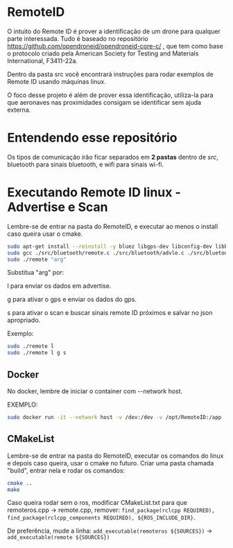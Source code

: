 # RemoteID
O intuito do Remote ID é prover a identificação de um drone para qualquer parte interessada.
Tudo é baseado no repositório https://github.com/opendroneid/opendroneid-core-c/ , que tem como base o protocolo criado pela American Society for Testing and Materials International, F3411-22a.

Dentro da pasta src você encontrará instruções para rodar exemplos de Remote ID usando máquinas linux.

O foco desse projeto é além de prover essa identificação, utiliza-la para que aeronaves nas proximidades consigam se identificar sem ajuda externa.

# Entendendo esse repositório

Os tipos de comunicação irão ficar separados em **2 pastas** dentro de *src*, bluetooth para sinais bluetooth, e wifi para sinais wi-fi.

# Executando Remote ID linux - Advertise e Scan

Lembre-se de entrar na pasta do RemoteID, e executar ao menos o install caso queira usar o cmake.

```bash
sudo apt-get install --reinstall -y bluez libgps-dev libconfig-dev libbluetooth-dev gpsd
sudo gcc ./src/bluetooth/remote.c ./src/bluetooth/advle.c ./src/bluetooth/scan.c $(pkg-config --libs --cflags bluez libgps libconfig) -lm -pthread -o remote
sudo ./remote "arg"
```

Substitua "arg" por:

l para enviar os dados em advertise.

g para ativar o gps e enviar os dados do gps.

s para ativar o scan e buscar sinais remote ID próximos e salvar no json apropriado.

Exemplo: 

```bash
sudo ./remote l
sudo ./remote l g s
```
## Docker

No docker, lembre de iniciar o container com --network host.

EXEMPLO: 

```bash 
sudo docker run -it --network host -v /dev:/dev -v /opt/RemoteID:/app -p 8000-8050:8000-8050 sua/imagem:docker
```

## CMakeList

Lembre-se de entrar na pasta do RemoteID, executar os comandos do linux e depois caso queira, usar o cmake no futuro.
Criar uma pasta chamada "build", entrar nela e rodar os comandos:

```bash
cmake ..
make
```
Caso queira rodar sem o ros, modificar CMakeList.txt para que remoteros.cpp -> remote.cpp, remover: ```find_package(rclcpp REQUIRED), find_package(rclcpp_components REQUIRED), ${ROS_INCLUDE_DIR}```.

De preferência, mude a linha: ```add_executable(remoteros ${SOURCES})``` -> ```add_executable(remote ${SOURCES})```
